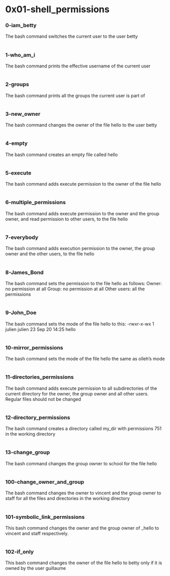 # 0x01-shell_permissions
### 0-iam_betty
The bash command switches the current user to the user betty
#
### 1-who_am_i
The bash command prints the effective username of the current user
#
### 2-groups
The bash command prints all the groups the current user is part of
#
### 3-new_owner
The bash command changes the owner of the file hello to the user betty
#
### 4-empty
The bash command creates an empty file called hello
#
### 5-execute
The bash command adds execute permission to the owner of the file hello
#
### 6-multiple_permissions
The bash command adds execute permission to the owner and the group owner, and read permission to other users, to the file hello
#
### 7-everybody
The bash command adds execution permission to the owner, the group owner and the other users, to the file hello
#
### 8-James_Bond
The bash command sets the permission to the file hello as follows:
Owner: no permission at all
Group: no permission at all
Other users: all the permissions
#
### 9-John_Doe
The bash command sets the mode of the file hello to this:
-rwxr-x-wx 1 julien julien 23 Sep 20 14:25 hello
#
### 10-mirror_permissions
The bash command sets the mode of the file hello the same as olleh’s mode
#
### 11-directories_permissions
The bash command adds execute permission to all subdirectories of the current directory for the owner, the group owner and all other users. Regular files should not be changed
#

### 12-directory_permissions
The bash command creates a directory called my_dir with permissions 751 in the working directory
#
### 13-change_group
The bash command changes the group owner to school for the file hello
#
### 100-change_owner_and_group
The bash command changes the owner to vincent and the group owner to staff for all the files and directories in the working directory
#
### 101-symbolic_link_permissions
This bash command changes the owner and the group owner of _hello to vincent and staff respectively.
#
### 102-if_only
This bash command changes the owner of the file hello to betty only if it is owned by the user guillaume
#
